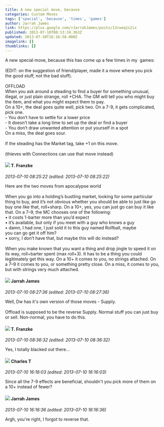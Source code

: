 ```yaml
---
title: A new special move, because
categories: Custom Moves
tags: ['special', 'because', 'times', 'games']
author: Jarrah James
link: https://plus.google.com/+JarrahJames/posts/13rweq1s2ix
published: 2013-07-10T08:13:34.363Z
updated: 2013-07-10T16:16:58.000Z
imagelink: []
thumblinks: []
---
```


A new special move, because this has come up a few times in my  games: <br /><br />(EDIT: on the suggestion of friend/player, made it a move where you pick the good stuff, not the bad stuff). <br /><br />OFFLOAD<br />When you ask around a steading to find a buyer for something unusual, illegal, or just plain strange, roll +CHA. The GM will tell you who might buy the item, and what you might expect them to pay. <br />On a 10+, the deal goes quite well, pick two. On a 7-9, it gets complicated, pick one. <br />-	You don’t have to settle for a lower price <br />-	It doesn’t take a long time to set up the deal or find a buyer<br />-	You don’t draw unwanted attention or put yourself in a spot<br />On a miss, the deal goes sour. <br /><br />If the steading has the Market tag, take +1 on this move.<br /><br />(thieves with Connections can use that move instead)
<div id='comment z12usjsjxx3vxydckomitts5gyvmzrxk1'>
  <h4><img src='{{site.baseurl}}//images/avatars/110330901807759406775_photo.jpg'> T. Franzke</h4>
      <p><cite>2013-07-10 08:25:22 (edited: 2013-07-10 08:25:22)</cite></p>
        <p>Here are the two moves from apocalypse world <br /><br />When you go into a holding’s bustling market, looking for some particular thing to buy, and it’s not obvious whether you should be able to just like go buy one like that, roll+sharp. On a 10+, yes, you can just go can buy it like that. On a 7–9, the MC chooses one of the following:<br />• it costs 1-barter more than you’d expect<br />• it’s available, but only if you meet with a guy who knows a guy<br />• damn, I had one, I just sold it to this guy named Rolfball, maybe<br />you can go get it off him?<br />• sorry, I don’t have that, but maybe this will do instead?<br /><br />When you make known that you want a thing and drop jingle to speed it on its way, roll+barter spent (max roll+3). It has to be a thing you could legitimately get this way. On a 10+ it comes to you, no strings attached. On a 7–9 it comes to you, or something pretty close. On a miss, it comes to you, but with strings very much attached.</p>
</div>
        

<div id='comment z12usjsjxx3vxydckomitts5gyvmzrxk1'>
  <h4><img src='{{site.baseurl}}//images/avatars/108001625414701725812_photo.jpg'> Jarrah James</h4>
      <p><cite>2013-07-10 08:27:36 (edited: 2013-07-10 08:27:36)</cite></p>
        <p>Well, Dw has it&#39;s own version of those moves - Supply. <br /><br />Offload is supposed to be the reverse Supply. Normal stuff you can just buy or sell. Non-normal, you have to do this. </p>
</div>
        

<div id='comment z12usjsjxx3vxydckomitts5gyvmzrxk1'>
  <h4><img src='{{site.baseurl}}//images/avatars/110330901807759406775_photo.jpg'> T. Franzke</h4>
      <p><cite>2013-07-10 08:36:32 (edited: 2013-07-10 08:36:32)</cite></p>
        <p>Yes, I totally blacked out there...</p>
</div>
        

<div id='comment z12usjsjxx3vxydckomitts5gyvmzrxk1'>
  <h4><img src='{{site.baseurl}}//images/avatars/115226151902253207489_photo.jpg'> Charles T</h4>
      <p><cite>2013-07-10 16:16:03 (edited: 2013-07-10 16:16:03)</cite></p>
        <p>Since all the 7-9 effects are beneficial, shouldn&#39;t you pick more of them on a 10+ instead of fewer?</p>
</div>
        

<div id='comment z12usjsjxx3vxydckomitts5gyvmzrxk1'>
  <h4><img src='{{site.baseurl}}//images/avatars/108001625414701725812_photo.jpg'> Jarrah James</h4>
      <p><cite>2013-07-10 16:16:36 (edited: 2013-07-10 16:16:36)</cite></p>
        <p>Argh, you&#39;re right, I forgot to reverse that. </p>
</div>
        